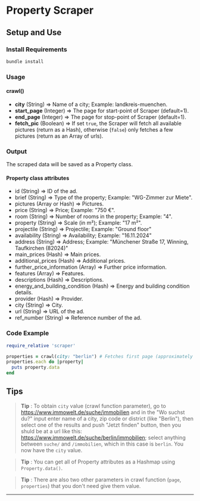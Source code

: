 # Property Scraper

## Setup and Use

### Install Requirements

```bash
bundle install
```

### Usage

#### crawl()
- **city** (String) => Name of a city; Example: landkreis-muenchen.
- **start_page** (Integer) => The page for start-point of Scraper (default=1).
- **end_page** (Integer) => The page for stop-point of Scraper (default=1).
- **fetch_pic** (Boolean) => If set `true`, the Scraper will fetch all available pictures (return as a Hash), otherwise (`false`) only fetches a few pictures (return as an Array of urls).

### Output
The scraped data will be saved as a Property class.

#### Property class attributes
- id (String) => ID of the ad.
- brief (String) => Type of the property; Example: "WG-Zimmer zur Miete".
- pictures (Array or Hash) => Pictures.
- price (String) => Price; Example: "750 €".
- room (String) => Number of rooms in the property; Example: "4".
- property (String) => Scale (in m²); Example: "17 m²".
- projectile (String) => Projectile; Example: "Ground floor"
- availability (String) => Availability; Example: "16.11.2024"
- address (String) => Address; Example: "Münchener 
Straße 17, Winning, Taufkirchen (82024)"
- main_prices (Hash) => Main prices.
- additional_prices (Hash) => Additional prices.
- further_price_information (Array) => Further price information.
- features (Array) => Features.
- descriptions (Hash) => Descriptions.
- energy_and_building_condition (Hash) => Energy and building condition
details.
- provider (Hash) => Provider.
- city (String) => City.
- url (String) => URL of the ad.
- ref_number (String) => Reference number of the ad.

### Code Example
```ruby
require_relative 'scraper'

properties = crawl(city: "berlin") # Fetches first page (approximately 20 properties)
properties.each do |property|
  puts property.data
end
```
## Tips

>**Tip** : To obtain `city` value (crawl function parameter), go to https://www.immowelt.de/suche/immobilien and in the "Wo suchst du?" input enter name of a city, zip code or district (like "Berlin"), then select one of the results and push "Jetzt finden" button, then you shuld be at a url like this:
https://www.immowelt.de/suche/berlin/immobilien; select anything between `suche/` and `/immobilien`, which in this case is `berlin`. You now have the `city` value.

>**Tip** : You can get all of Property attributes as a Hashmap using `Property.data()`.

>**Tip** : There are also two other parameters in crawl function (`page`, `properties`) that you don't need give them value.
---
